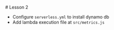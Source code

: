 # Lesson 2

 - Configure `serverless.yml` to install dynamo db
 - Add lambda execution file at `src/metrics.js`
 